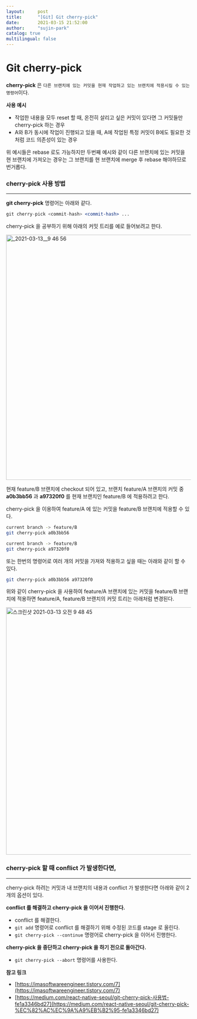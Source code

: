 ```yaml
---
layout:     post
title:      "[Git] Git cherry-pick"
date:       2021-03-15 21:52:00
author:     "sujin-park"
catalog: true
multilingual: false 
---
```

Git cherry-pick
========================

**cherry-pick** 은 `다른 브랜치에 있는 커밋을 현재 작업하고 있는 브랜치에 적용시킬 수 있는 명령어`이다.

**사용 예시**

- 작업한 내용을 모두 reset 할 때, 온전히 살리고 싶은 커밋이 있다면 그 커밋들만 cherry-pick 하는 경우
- A와 B가 동시에 작업이 진행되고 있을 때, A에 작업된 특정 커밋이 B에도 필요한 것처럼 코드 의존성이 있는 경우

위 예시들은 rebase 로도 가능하지만 두번째 예시와 같이 다른 브랜치에 있는 커밋을 현 브랜치에 가져오는 경우는 그 브랜치를 현 브랜치에 merge 후 rebase 해야하므로 번거롭다.

### cherry-pick 사용 방법

---

**git cherry-pick** 명령어는 아래와 같다.

```jsx
git cherry-pick <commit-hash> <commit-hash> ... 
```

cherry-pick 을 공부하기 위해 아래의 커밋 트리를 예로 들어보려고 한다.

<img width="666" alt="_2021-03-13__9 46 56" src="https://user-images.githubusercontent.com/29244798/111155512-e1f00b00-85d7-11eb-9d6a-c0eb22bab6de.png">

현재 feature/B 브랜치에 checkout 되어 있고, 브랜치 feature/A 브랜치의 커밋 중 **a0b3bb56** 과 **a97320f0** 를 현재 브랜치인 feature/B 에 적용하려고 한다.

cherry-pick 을 이용하여 feature/A 에 있는 커밋을 feature/B 브랜치에 적용할 수 있다.

```bash
current branch -> feature/B
git cherry-pick a0b3bb56
```

```bash
current branch -> feature/B
git cherry-pick a97320f0
```

또는 한번의 명령어로 여러 개의 커밋을 가져와 적용하고 싶을 때는 아래와 같이 할 수 있다.

```bash
git cherry-pick a0b3bb56 a97320f0
```

위와 같이 cherry-pick 을 사용하여 feature/A 브랜치에 있는 커밋을 feature/B 브랜치에 적용하면 feature/A, feature/B 브랜치의 커밋 트리는 아래처럼 변경된다.

<img width="672" alt="스크린샷 2021-03-13 오전 9 48 45" src="https://user-images.githubusercontent.com/29244798/111155403-c422a600-85d7-11eb-922a-ec9c987d9c6f.png">

### cherry-pick 할 때 conflict 가 발생한다면,
---

cherry-pick 하려는 커밋과 내 브랜치의 내용과 conflict 가 발생한다면 아래와 같이 2개의 옵션이 있다.

**conflict 를 해결하고 cherry-pick 을 이어서 진행한다.**

- conflict 를 해결한다.
- `git add` 명령어로 conflict 를 해결하기 위해 수정된 코드를 stage 로 올린다.
- `git cherry-pick --continue` 명령어로 cherry-pick 을 이어서 진행한다.

**cherry-pick 을 중단하고 cherry-pick 을 하기 전으로 돌아간다.**

- `git cherry-pick --abort` 명령어를 사용한다.

**참고 링크**
- [https://imasoftwareengineer.tistory.com/7](https://imasoftwareengineer.tistory.com/7)
- [https://medium.com/react-native-seoul/git-cherry-pick-사용법-fe1a3346bd27](https://medium.com/react-native-seoul/git-cherry-pick-%EC%82%AC%EC%9A%A9%EB%B2%95-fe1a3346bd27)